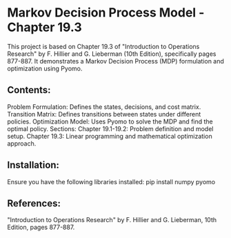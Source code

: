 # Markov Decision Process Model - Chapter 19.3
This project is based on Chapter 19.3 of "Introduction to Operations Research" by F. Hillier and G. Lieberman (10th Edition), specifically pages 877-887. It demonstrates a Markov Decision Process (MDP) formulation and optimization using Pyomo.

## Contents:
Problem Formulation: Defines the states, decisions, and cost matrix.
Transition Matrix: Defines transitions between states under different policies.
Optimization Model: Uses Pyomo to solve the MDP and find the optimal policy.
Sections:
Chapter 19.1-19.2: Problem definition and model setup.
Chapter 19.3: Linear programming and mathematical optimization approach.

## Installation:
Ensure you have the following libraries installed:
pip install numpy pyomo

## References:
"Introduction to Operations Research" by F. Hillier and G. Lieberman, 10th Edition, pages 877-887.

